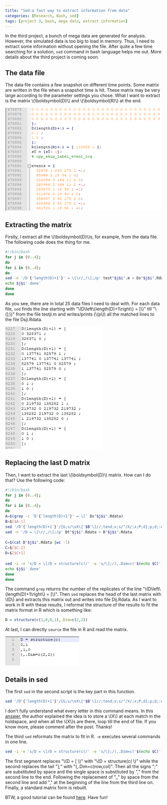 ```yaml
---
title: "Sed:a fast way to extract information from data" 
categories: [Research, Bash, sed]
tags: [project 3, bash, mega data, extract information]
---
```


In the third project, a bunch of mega data are generated for analysis. However, the simulated data is too big to load in memory. Thus, I need to extract some information without opening the file. After quite a few time searching for a solution, `sed` command in bash language helps me out. More details about the third project is coming soon.

<!--more-->

## The data file
The data file contains a few snapshot on different time points. Some matrix are written in the file when a snapshot time is hit. These matrix may be very large according to the parameter settings you chose. What I want to extract is the matrix \\(\boldsymbol{D}\\) and \\(\boldsymbol{R}\\) at the end. 

![Raw data files.](2018-10-29-sed/rawdata.png)

## Extracting the matrix
Firstly, I extract all the \\(\boldsymbol{D}\\)s, for example, from the data file. The following code does the thing for me.

```bash
#!/bin/bash
for j in {0..4};
do
for i in {0..4};
do 
sed -n '/D'{'length(D)+1'}' = \[\r/,/\];/p' test"$j$i".m > Ds"$j$i".Rdata
echo $j$i' done'
done
done
```

As you see, there are in total 25 data files I need to deal with. For each data file, `sed` finds the line starting with "\\(D\left\\{length(D)+1\right\\} = [\\)" till "\\(];\\)" from the file testji.m and writes/prints (\\(p\\)) all the matched lines to the file Dsji.Rdata. 

![All D matrix are extracted.](2018-10-29-sed/ds.png)

## Replacing the last D matrix
Then, I want to extract the last  \\(\boldsymbol{D}\\) matrix. How can I do that? Use the following code:

```bash
#!/bin/bash
for j in {0..4};
do
for i in {0..4};
do 
A=$(grep -c 'D'{'length(D)+1'}' = \[' Ds"$j$i".Rdata)
B=$[$A-1]
sed '/D'{'length(D)+1'}'/{G;s/\nX\{'$B'\}//;tend;x;s/^/X/;x;P;d};p;d;:end;s/D'{'length(D)+1'}'/D/;:a;n;ba' Ds"$j$i".Rdata>Dt"$j$i".Rdata
sed -n '/D = \[\r/,/\];/p' Dt"$j$i".Rdata > D"$j$i".Rdata

C=$(cat D"$j$i".Rdata |wc -l)
C=$[$C-2]
D=$[$C+1]

sed -i -e 's/D = \[/D = structure(c(/' -e 's/\];/),.Dim=c('$(echo $C)','$(echo $C)'))/' -e 's/;/ /g' -e '2,${s/ /,/g}' -e '2,${s/,,/ /g}' -e '3,'$(echo $D)'{s/^/,/g}' D"$j$i".Rdata
echo $j$i' done'
done
done
```

The command `grep` returns the number of the replicates of the line "\\(D\left\\{length(D)+1\right\\} = [\\)". Then `sed` replaces the head of the last matrix with \\(D\\) and extracts this matrix out and writes into file Dij.Rdata. As I want to work in R with these results, I reformat the structure of the results to fit the matrix format in R which is something like:

```R
D = structure(c(1,0,0,1),.Dim=c(2,2))
```

At last, I can directly `source` the file in R and read the matrix. 

![The last D matrix is captured.](2018-10-29-sed/d.png)

## Details in sed
The first `sed` in the second script is the key part in this function. 

```bash
sed '/D'{'length(D)+1'}'/{G;s/\nX\{'$B'\}//;tend;x;s/^/X/;x;P;d};p;d;:end;s/D'{'length(D)+1'}'/D/;:a;n;ba' Ds"$j$i".Rdata>Dt"$j$i".Rdata
```

I don't fully understand what every letter in this command means. In this [answer](https://superuser.com/questions/394282/sed-perform-only-first-nth-matched-replacement), the author explained the idea is to store a \\(X\\) at each match in the holdspace, and when all the \\(X\\)s are there, loop till the end of file. If you know more, please comment after the post. Thanks!

The third `sed` reformats the matrix to fit in R. `-e` executes several commands in one line. 

```bash
sed -i -e 's/D = \[/D = structure(c(/' -e 's/\];/),.Dim=c('$(echo $C)','$(echo $C)'))/' -e 's/;/ /g' -e '2,${s/ /,/g}' -e '2,${s/,,/ /g}' -e '3,'$(echo $D)'{s/^/,/g}' D"$j$i".Rdata
```

The first segment replaces "\\(D = [ \\)" with "\\(D = structure(c( \\)" while the second replaces the tail "];" with "(,.Dim=c(row,col)". Then all the signs ";" are substituted by space and the single space is substituted by "," from the second line to the end. Following the replacement of ",," by space from the second line and add "," at the beginning of the line from the third line on. Finally, a standard matrix form is rebuilt.  

BTW, a good tutorial can be found [here](http://www.grymoire.com/Unix/Sed.html). Have fun! 